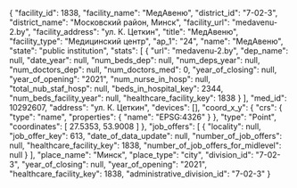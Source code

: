 {
    "facility_id": 1838,
    "facility_name": "МедАвеню",
    "district_id": "7-02-3",
    "district_name": "Московский район, Минск",
    "facility_url": "medavenu-2.by",
    "facility_address": "ул. К. Цеткин",
    "title": "МедАвеню",
    "facility_type": "Медицинский центр",
    "ap_1": "24",
    "name": "МедАвеню",
    "state": "public institution",
    "stats": [
        {
            "url": "medavenu-2.by",
            "dep_name": null,
            "date_year": null,
            "num_beds_dep": null,
            "num_deps_year": null,
            "num_doctors_dep": null,
            "num_doctors_med": 0,
            "year_of_closing": null,
            "year_of_opening": "2021",
            "num_nurse_in_hosp": null,
            "total_nub_staf_hosp": null,
            "beds_in_hospital_key": 2344,
            "num_beds_facility_year": null,
            "healthcare_facility_key": 1838
        }
    ],
    "med_id": 10292607,
    "address": "ул. К. Цеткин",
    "devices": [],
    "coord_x_y": {
        "crs": {
            "type": "name",
            "properties": {
                "name": "EPSG:4326"
            }
        },
        "type": "Point",
        "coordinates": [
            27.5353,
            53.9008
        ]
    },
    "job_offers": [
        {
            "locality": null,
            "job_offer_key": 613,
            "date_of_data_update": null,
            "number_of_job_offers": null,
            "healthcare_facility_key": 1838,
            "number_of_job_offers_for_midlevel": null
        }
    ],
    "place_name": "Минск",
    "place_type": "city",
    "division_id": "7-02-3",
    "year_of_closing": null,
    "year_of_opening": "2021",
    "healthcare_facility_key": 1838,
    "administrative_division_id": "7-02-3"
}